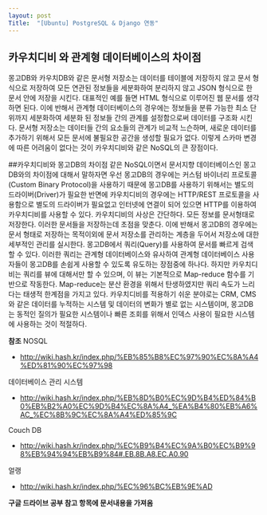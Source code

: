 ```yaml
---
layout: post
Title:  "[Ubuntu] PostgreSQL & Django 연동"
---
```

## 카우치디비 와 관계형 데이터베이스의 차이점
몽고DB와 카우치DB와 같은 문서형 저장소는 데이터를 테이블에 저장하지 않고 문서 형식으로 저장하여 모든 연관된 정보들을 세분화하여 분리하지 않고 JSON 형식으로 한 문서 안에 저장을 시킨다. 대표적인 예를 들면 HTML 형식으로 이루어진 웹 문서를 생각하면 된다. 이에 반해서 관계형 데이터베이스의 경우에는 정보들을 분류 가능한 최소 단위까지 세분화하여 세분화 된 정보들 간의 관계를 설정함으로써 데이터를 구조화 시킨다. 문서형 저장소는 데이터들 간의 요소들의 관계가 비교적 느슨하며, 새로운 데이터를 추가하기 위해서 모든 문서에 불필요한 공간을 생성할 필요가 없다. 이렇게 스카마 변경에 따른 어려움이 없다는 것이 카우치디비와 같은 NoSQL의 큰 장점이다.

##카우치디비와 몽고DB의 차이점
같은 NoSQL이면서 문서지향 데이터베이스인 몽고DB와의 차이점에 대해서 말하자면 우선 몽고DB의 경우에는 커스텀 바이너리 프로토콜(Custom Binary Protocol)을 사용하기 때문에 몽고DB를 사용하기 위해서는 별도의 드라이버(Driver)가 필요한 반면에 카우치디비의 경우에는 HTTP/REST 프로토콜을 사용함으로 별도의 드라이버가 필요없고 인터넷에 연결이 되어 있으면 HTTP를 이용하여 카우치디비를 사용할 수 있다. 카우치디비의 사상은 간단하다. 모든 정보를 문서형태로 저장한다. 이러한 문서들을 저장하는데 초점을 맞춘다. 이에 반해서 몽고DB의 경우에는 문서 형태로 저장하는 목적이외에 문서 저장소를 관리하는 계층을 두어서 저장소에 대한 세부적인 관리를 실시한다. 몽고DB에서 쿼리(Query)를 사용하여 문서를 빠르게 검색할 수 있다. 이러한 쿼리는 관계형 데이터베이스와 유사하여 관계형 데이터베이스 사용자들이 몽고DB를 손쉽게 사용할 수 있도록 유도하는 장점중에 하나다. 하지만 카우치디비는 쿼리를 뷰에 대해서만 할 수 있으며, 이 뷰는 기본적으로 Map-reduce 함수를 기반으로 작동한다. Map-reduce는 분산 환경을 위해서 탄생하였지만 쿼리 속도가 느리다는 태생적 한계점을 가지고 있다. 카우치디비를 적용하기 쉬운 분야로는 CRM, CMS와 같은 데이터를 누적하는 시스템 및 데이터의 변화가 별로 없는 시스템이며, 몽고DB는 동적인 질의가 필요한 시스템이나 빠른 조회를 위해서 인덱스 사용이 필요한 시스템에 사용하는 것이 적절하다.

**참조**
NOSQL
- http://wiki.hash.kr/index.php/%EB%85%B8%EC%97%90%EC%8A%A4%ED%81%90%EC%97%98

데이터베이스 관리 시스템
- http://wiki.hash.kr/index.php/%EB%8D%B0%EC%9D%B4%ED%84%B0%EB%B2%A0%EC%9D%B4%EC%8A%A4_%EA%B4%80%EB%A6%AC_%EC%8B%9C%EC%8A%A4%ED%85%9C

Couch DB
- http://wiki.hash.kr/index.php/%EC%B9%B4%EC%9A%B0%EC%B9%98%EB%94%94%EB%B9%84#.EB.8B.A8.EC.A0.90

얼랭
- http://wiki.hash.kr/index.php/%EC%96%BC%EB%9E%AD

**구글 드라이브 공부 참고 항목에 문서내용을 가져옴**
